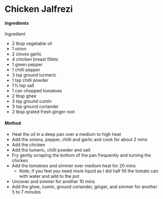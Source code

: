 # Chicken Jalfrezi
#### Ingredients

Ingredient

- 2 tbsp vegetable oil
- 1 onion
- 2 cloves garlic
- 4 chicken breast fillets
- 1 green pepper
- 1 chilli pepper
- 3 tsp ground turmeric
- 1 tsp chilli powder
- 1 ½ tsp salt
- 1 can chopped tomatoes
- 2 tbsp ghee
- 3 tsp ground cumin
- 3 tsp ground coriander
- 2 tbsp grated fresh ginger root

#### Method
- Heat the oil in a deep pan over a medium to high heat
- Add the onions, pepper, chilli and garlic and cook for about 2 mins
- Add the chicken
- Add the tumeric, chilli powder and salt
- Fry gently scraping the bottom of the pan frequently and turning the chicken
- Add the tomatoes and simmer over medium heat for 20 mins
	- Note, if you feel you need more liquid as I did half fill the tomato can with water and add to the pot
- Uncover and simmer for another 10 mins
- Add the ghee, cumin, ground coriander, ginger, and simmer for another 5 to 7 minutes